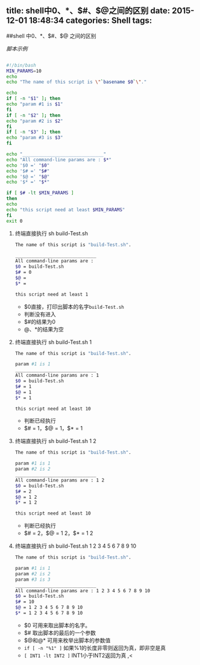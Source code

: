 title: shell中$0、$*、$#、$@之间的区别
date: 2015-12-01 18:48:34
categories: Shell
tags:
---
##shell 中$0、$*、$#、$@ 之间的区别


*脚本示例*


``` bash

#!/bin/bash
MIN_PARAMS=10
echo
echo "The name of this script is \"`basename $0`\"."

echo
if [ -n "$1" ]; then
echo "param #1 is $1"
fi
if [ -n "$2" ]; then
echo "param #2 is $2"
fi
if [ -n "$3" ]; then
echo "param #3 is $3"
fi

echo "______________________________"
echo "All command-line params are : $*"
echo '$0 =' "$0"
echo '$# =' "$#"
echo '$@ =' "$@"
echo '$* =' "$*"

if [ $# -lt $MIN_PARAMS ]
then
echo
echo "this script need at least $MIN_PARAMS"
fi
exit 0
```

1. 终端直接执行 sh build-Test.sh 


	```bash
	The name of this script is "build-Test.sh".
	
	______________________________
	All command-line params are : 
	$0 = build-Test.sh
	$# = 0
	$@ =
	$* = 
	
	this script need at least 1
	```
	
	- $0直接，打印出脚本的名字`build-Test.sh`
	- 判断没有进入
	- $#的结果为0
	- $@、$*的结果为空
	
2. 终端直接执行 sh build-Test.sh 1
	
	```bash
	The name of this script is "build-Test.sh".

	param #1 is 1
	______________________________
	All command-line params are : 1
	$0 = build-Test.sh
	$# = 1
	$@ = 1
	$* = 1
	
	this script need at least 10
	```
	- 判断已经执行
	- $# = 1，$@ = 1，$* = 1
	
3. 终端直接执行 sh build-Test.sh 1 2

	```bash
	The name of this script is "build-Test.sh".
	
	param #1 is 1
	param #2 is 2
	______________________________
	All command-line params are : 1 2
	$0 = build-Test.sh
	$# = 2
	$@ = 1 2
	$* = 1 2
	
	this script need at least 10
	```
	- 判断已经执行
	- $# = 2，$@ = 1 2，$* = 1 2
	
	
4. 终端直接执行 sh build-Test.sh 1 2 3 4 5 6 7 8 9 10 

	```bash
	The name of this script is "build-Test.sh".

	param #1 is 1
	param #2 is 2
	param #3 is 3
	______________________________
	All command-line params are : 1 2 3 4 5 6 7 8 9 10
	$0 = build-Test.sh
	$# = 10
	$@ = 1 2 3 4 5 6 7 8 9 10
	$* = 1 2 3 4 5 6 7 8 9 10
	```
	- $0 可用来取出脚本的名字。
	- $# 取出脚本的最后的一个参数
	- $@和@* 可用来枚举出脚本的参数值 
	- `if [ -n "%1" ]` 如果%1的长度非零则返回为真，即非空是真
	- `[ INT1 -lt INT2 ]` INT1小于INT2返回为真 ,<






